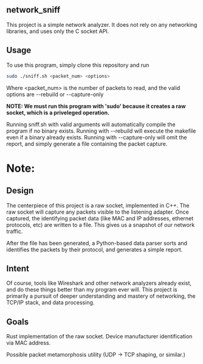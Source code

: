 ## network_sniff
This project is a simple network analyzer. It does not rely on any networking libraries, and uses only the C socket API. 

## Usage
To use this program, simply clone this repository and run

```bash
sudo ./sniff.sh <packet_num> <options>

```
Where <packet_num> is the number of packets to read, and the valid options are --rebuild or --capture-only

**NOTE: We must run this program with 'sudo' because it creates a raw socket, which is a priveleged operation.**

Running sniff.sh with valid arguments will automatically compile the program if no binary exists.
Running with --rebuild will execute the makefile even if a binary already exists.
Running with --capture-only will omit the report, and simply generate a file containing the packet capture.

# Note: 


## Design
The centerpiece of this project is a raw socket, implemented in C++. The raw socket will capture any packets visible to the listening adapter.
Once captured, the identifying packet data (like MAC and IP addresses, ethernet protocols, etc) are written to a file. This gives us a snapshot of our network traffic.

After the file has been generated, a Python-based data parser sorts and identifies the packets by their protocol, and generates a simple report.

## Intent
Of course, tools like Wireshark and other network analyzers already exist, and do these things better than my program ever will. This project is primarily a pursuit of deeper understanding and mastery of networking, the TCP/IP stack, and data processing.

## Goals
Rust implementation of the raw socket.
Device manufacturer identification via MAC address.

Possible packet metamorphosis utility (UDP -> TCP shaping, or similar.)
